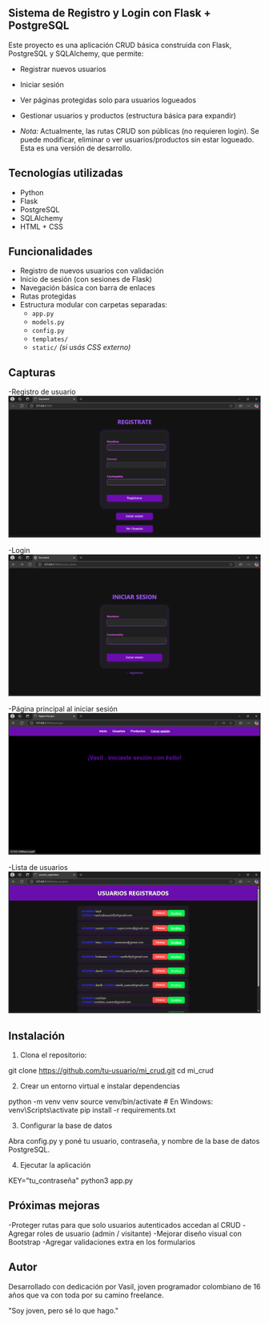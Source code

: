 ## Sistema de Registro y Login con Flask + PostgreSQL

Este proyecto es una aplicación CRUD básica construida con Flask, PostgreSQL y SQLAlchemy, que permite:
- Registrar nuevos usuarios
- Iniciar sesión
- Ver páginas protegidas solo para usuarios logueados
- Gestionar usuarios y productos (estructura básica para expandir)

- *Nota:* Actualmente, las rutas CRUD son públicas (no requieren login). Se puede modificar, eliminar o ver usuarios/productos sin estar logueado. Esta es una versión de desarrollo.

## Tecnologías utilizadas

- Python
- Flask
- PostgreSQL
- SQLAlchemy
- HTML + CSS

## Funcionalidades

- Registro de nuevos usuarios con validación
- Inicio de sesión (con sesiones de Flask)
- Navegación básica con barra de enlaces
- Rutas protegidas
- Estructura modular con carpetas separadas:
  - `app.py`
  - `models.py`
  - `config.py`
  - `templates/`
  - `static/` *(si usás CSS externo)*

## Capturas


-Registro de usuario
![Registro](captures/registro.png)

-Login
![Login](captures/login.png)

-Página principal al iniciar sesión
![Inicio](captures/inicio.png)

-Lista de usuarios
![Usuarios](captures/usuarios.png)


## Instalación

1. Clona el repositorio:

git clone https://github.com/tu-usuario/mi_crud.git
cd mi_crud

2. Crear un entorno virtual e instalar dependencias

python -m venv venv
source venv/bin/activate  # En Windows: venv\Scripts\activate
pip install -r requirements.txt

3. Configurar la base de datos

Abra config.py y poné tu usuario, contraseña, y nombre de la base de datos PostgreSQL.

4. Ejecutar la aplicación

KEY="tu_contraseña" python3 app.py

## Próximas mejoras

-Proteger rutas para que solo usuarios autenticados accedan al CRUD
-Agregar roles de usuario (admin / visitante)
-Mejorar diseño visual con Bootstrap
-Agregar validaciones extra en los formularios


## Autor 
Desarrollado con dedicación por Vasil, joven programador colombiano de 16 años que va con toda por su camino freelance.

"Soy joven, pero sé lo que hago."
